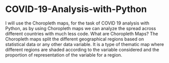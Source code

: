 # COVID-19-Analysis-with-Python
 I will use the Choropleth maps, for the task of COVID 19 analysis with Python, as by using Choropleth maps we can analyze the spread across different countries with much less code.
 What are Choropleth Maps?
The Choropleth maps split the different geographical regions based on statistical data or any other data variable. It is a type of thematic map where different regions are shaded according to the variable considered and the proportion of representation of the variable for a region.
